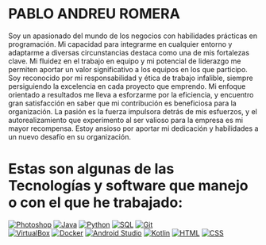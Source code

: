 # PABLO ANDREU ROMERA

Soy un apasionado del mundo de los negocios con
habilidades prácticas en programación. Mi capacidad para
integrarme en cualquier entorno y adaptarme a diversas
circunstancias destaca como una de mis fortalezas clave.
Mi fluidez en el trabajo en equipo y mi potencial de
liderazgo me permiten aportar un valor significativo a los
equipos en los que participo.
Soy reconocido por mi responsabilidad y ética de trabajo
infalible, siempre persiguiendo la excelencia en cada
proyecto que emprendo. Mi enfoque orientado a
resultados me lleva a esforzarme por la eficiencia, y
encuentro gran satisfacción en saber que mi contribución
es beneficiosa para la organización.
La pasión es la fuerza impulsora detrás de mis esfuerzos,
y el autorealizamiento que experimento al ser valioso
para la empresa es mi mayor recompensa. Estoy ansioso
por aportar mi dedicación y habilidades a un nuevo
desafío en su organización.


 # Estas son algunas de las Tecnologías y software que manejo o con el que he trabajado:
[![Photoshop](https://img.shields.io/badge/-Photoshop-0078D4?style=for-the-badge&logo=adobe&logoColor=white&labelColor=101010)]()
[![Java](https://img.shields.io/badge/-Java-007396?style=for-the-badge&logo=java&logoColor=white&labelColor=101010)]()
[![Python](https://img.shields.io/badge/-Python-3776AB?style=for-the-badge&logo=python&logoColor=white&labelColor=101010)]()
[![SQL](https://img.shields.io/badge/-SQL-4479A1?style=for-the-badge&logoColor=white&labelColor=101010)]()
[![Git](https://img.shields.io/badge/-Git-F05032?style=for-the-badge&logo=git&logoColor=white&labelColor=101010)]()
</br>
[![VirtualBox](https://img.shields.io/badge/-VirtualBox-183A61?style=for-the-badge&logoColor=white&labelColor=101010)]()
[![Docker](https://img.shields.io/badge/-Docker-2496ED?style=for-the-badge&logo=docker&logoColor=white&labelColor=101010)]()
[![Android Studio](https://img.shields.io/badge/-Android_Studio-3DDC84?style=for-the-badge&logo=android-studio&logoColor=white&labelColor=101010)]()
[![Kotlin](https://img.shields.io/badge/-Kotlin-0095D5?style=for-the-badge&logo=kotlin&logoColor=white&labelColor=101010)]()
[![HTML](https://img.shields.io/badge/-HTML-E34F26?style=for-the-badge&logo=html5&logoColor=white&labelColor=101010)]()
[![CSS](https://img.shields.io/badge/-CSS-1572B6?style=for-the-badge&logo=css3&logoColor=white&labelColor=101010)]()


